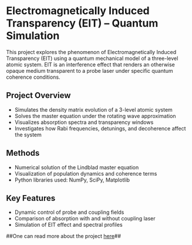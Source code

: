 # Electromagnetically Induced Transparency (EIT) – Quantum Simulation

This project explores the phenomenon of Electromagnetically Induced Transparency (EIT) using a quantum mechanical model of a three-level atomic system. EIT is an interference effect that renders an otherwise opaque medium transparent to a probe laser under specific quantum coherence conditions.

## Project Overview

- Simulates the density matrix evolution of a 3-level atomic system
- Solves the master equation under the rotating wave approximation
- Visualizes absorption spectra and transparency windows
- Investigates how Rabi frequencies, detunings, and decoherence affect the system

## Methods

- Numerical solution of the Lindblad master equation
- Visualization of population dynamics and coherence terms
- Python libraries used: NumPy, SciPy, Matplotlib

## Key Features

- Dynamic control of probe and coupling fields
- Comparison of absorption with and without coupling laser
- Simulation of EIT effect and spectral profiles


##One can read more about the project [here](Quantum_Mechanics__Electromagnetically_Induced_transparency%20%281%29.pdf)##


